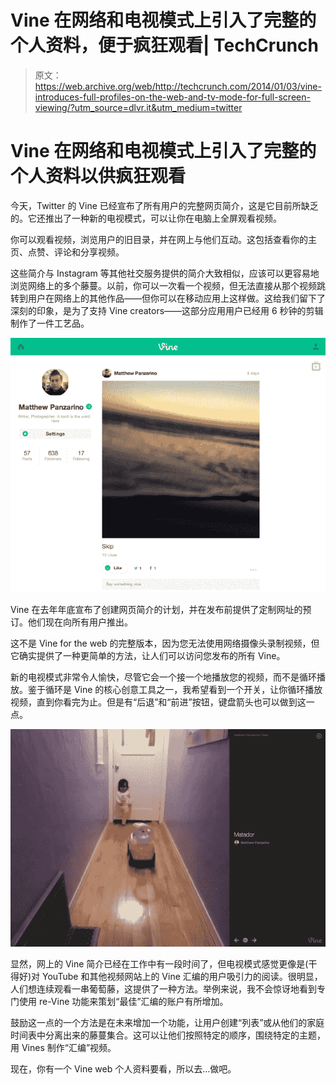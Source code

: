 # Vine 在网络和电视模式上引入了完整的个人资料，便于疯狂观看| TechCrunch

> 原文：<https://web.archive.org/web/http://techcrunch.com/2014/01/03/vine-introduces-full-profiles-on-the-web-and-tv-mode-for-full-screen-viewing/?utm_source=dlvr.it&utm_medium=twitter>

# Vine 在网络和电视模式上引入了完整的个人资料以供疯狂观看

今天，Twitter 的 Vine 已经宣布了所有用户的完整网页简介，这是它目前所缺乏的。它还推出了一种新的电视模式，可以让你在电脑上全屏观看视频。

你可以观看视频，浏览用户的旧目录，并在网上与他们互动。这包括查看你的主页、点赞、评论和分享视频。

这些简介与 Instagram 等其他社交服务提供的简介大致相似，应该可以更容易地浏览网络上的多个藤蔓。以前，你可以一次看一个视频，但无法直接从那个视频跳转到用户在网络上的其他作品——但你可以在移动应用上这样做。这给我们留下了深刻的印象，是为了支持 Vine creators——这部分应用用户已经用 6 秒钟的剪辑制作了一件工艺品。

![Screen Shot 2014-01-03 at 11.55.41 AM](img/6998be2784e23523b5dd20de67b49b09.png)

Vine 在去年年底宣布了创建网页简介的计划，并在发布前提供了定制网址的预订。他们现在向所有用户推出。

这不是 Vine for the web 的完整版本，因为您无法使用网络摄像头录制视频，但它确实提供了一种更简单的方法，让人们可以访问您发布的所有 Vine。

新的电视模式非常令人愉快，尽管它会一个接一个地播放您的视频，而不是循环播放。鉴于循环是 Vine 的核心创意工具之一，我希望看到一个开关，让你循环播放视频，直到你看完为止。但是有“后退”和“前进”按钮，键盘箭头也可以做到这一点。

![Screen Shot 2014-01-03 at 11.57.27 AM](img/231d7755f20353ef769f76100c879972.png)

显然，网上的 Vine 简介已经在工作中有一段时间了，但电视模式感觉更像是(干得好)对 YouTube 和其他视频网站上的 Vine 汇编的用户吸引力的阅读。很明显，人们想连续观看一串葡萄藤，这提供了一种方法。举例来说，我不会惊讶地看到专门使用 re-Vine 功能来策划“最佳”汇编的账户有所增加。

鼓励这一点的一个方法是在未来增加一个功能，让用户创建“列表”或从他们的家庭时间表中分离出来的藤蔓集合。这可以让他们按照特定的顺序，围绕特定的主题，用 Vines 制作“汇编”视频。

现在，你有一个 Vine web 个人资料要看，所以去…做吧。